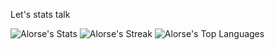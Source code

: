 Let's stats talk

![Alorse's Stats](https://github-readme-stats.vercel.app/api?username=Alorse&theme=dark&show_icons=true&hide_border=false&count_private=true) ![Alorse's Streak](https://github-readme-streak-stats.herokuapp.com/?user=Alorse&theme=dark&hide_border=false) ![Alorse's Top Languages](https://github-readme-stats.vercel.app/api/top-langs/?username=Alorse&theme=dark&show_icons=true&hide_border=false&layout=compact)

<!---
Alorse/Alorse is a ✨ special ✨ repository because its `README.md` (this file) appears on your GitHub profile.
You can click the Preview link to take a look at your changes.
--->

